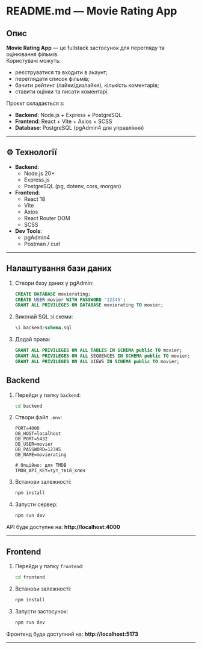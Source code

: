 #  README.md — Movie Rating App

##  Опис
**Movie Rating App** — це fullstack застосунок для перегляду та оцінювання фільмів.  
Користувачі можуть:
- реєструватися та входити в акаунт;
- переглядати список фільмів;
- бачити рейтинг (лайки/дизлайки), кількість коментарів;
- ставити оцінки та писати коментарі.

Проєкт складається з:
- **Backend**: Node.js + Express + PostgreSQL
- **Frontend**: React + Vite + Axios + SCSS
- **Database**: PostgreSQL (pgAdmin4 для управління)

---

## ⚙ Технології
- **Backend**:
  - Node.js 20+
  - Express.js
  - PostgreSQL (pg, dotenv, cors, morgan)
- **Frontend**:
  - React 18
  - Vite
  - Axios
  - React Router DOM
  - SCSS
- **Dev Tools**:
  - pgAdmin4
  - Postman / curl

---

##  Налаштування бази даних
1. Створи базу даних у pgAdmin:
   ```sql
   CREATE DATABASE movierating;
   CREATE USER movier WITH PASSWORD '12345';
   GRANT ALL PRIVILEGES ON DATABASE movierating TO movier;
   ```

2. Виконай SQL зі схеми:
   ```sql
   \i backend/schema.sql
   ```

3. Додай права:
   ```sql
   GRANT ALL PRIVILEGES ON ALL TABLES IN SCHEMA public TO movier;
   GRANT ALL PRIVILEGES ON ALL SEQUENCES IN SCHEMA public TO movier;
   GRANT ALL PRIVILEGES ON ALL VIEWS IN SCHEMA public TO movier;
   ```

##  Backend
1. Перейди у папку `backend`:
   ```bash
   cd backend
   ```

2. Створи файл `.env`:
   ```env
   PORT=4000
   DB_HOST=localhost
   DB_PORT=5432
   DB_USER=movier
   DB_PASSWORD=12345
   DB_NAME=movierating

   # Опційно: для TMDB
   TMDB_API_KEY=тут_твій_ключ
   ```

3. Встанови залежності:
   ```bash
   npm install
   ```

4. Запусти сервер:
   ```bash
   npm run dev
   ```

API буде доступне на: **http://localhost:4000**

---

##  Frontend
1. Перейди у папку `frontend`:
   ```bash
   cd frontend
   ```

2. Встанови залежності:
   ```bash
   npm install
   ```

3. Запусти застосунок:
   ```bash
   npm run dev
   ```

Фронтенд буде доступний на: **http://localhost:5173**

---


